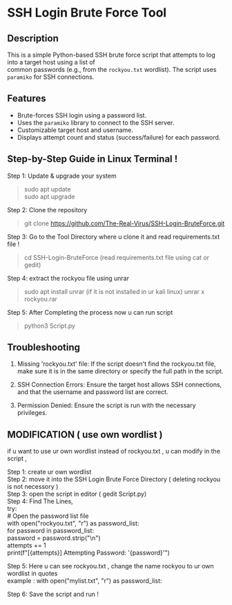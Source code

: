 # SSH Login Brute Force Tool

## Description
This is a simple Python-based SSH brute force script that attempts to log into a target host using a list of  
common passwords (e.g., from the `rockyou.txt` wordlist). The script uses `paramiko` for SSH connections.

## Features
- Brute-forces SSH login using a password list.
- Uses the `paramiko` library to connect to the SSH server.
- Customizable target host and username.
- Displays attempt count and status (success/failure) for each password.

## Step-by-Step Guide in Linux Terminal !

Step 1: Update & upgrade your system  
>sudo apt update  
>sudo apt upgrade  

Step 2: Clone the repository  
>git clone https://github.com/The-Real-Virus/SSH-Login-BruteForce.git

Step 3: Go to the Tool Directory where u clone it and read requirements.txt file !  
>cd SSH-Login-BruteForce
(read requirements.txt file using cat or gedit)

Step 4: extract the rockyou file using unrar  
>sudo apt install unrar (if it is not installed in ur kali linux)
>unrar x rockyou.rar

Step 5: After Completing the process now u can run script  
>python3 Script.py


## Troubleshooting

1) Missing 'rockyou.txt' file: If the script doesn't find the rockyou.txt file, make sure it is in the same
directory or specify the full path in the script.

2) SSH Connection Errors: Ensure the target host allows SSH connections,
and that the username and password list are correct.

3) Permission Denied: Ensure the script is run with the necessary privileges.


## MODIFICATION ( use own wordlist )

if u want to use ur own wordlist instead of rockyou.txt , u can modify in the script ,  

Step 1: create ur own wordlist  
Step 2: move it into the SSH Login Brute Force Directory ( deleting rockyou is not necessory )  
Step 3: open the script in editor ( gedit Script.py)  
Step 4: Find The Lines,  
   try:  
          # Open the password list file  
            with open("rockyou.txt", "r") as password_list:  
                for password in password_list:  
                    password = password.strip("\n")  
                    attempts += 1  
                    print(f"[{attempts}] Attempting Password: '{password}'")  

Step 5: Here u can see rockyou.txt , change the name rockyou to ur own wordlist in quotes  
example : with open("mylist.txt", "r") as password_list:  

Step 6: Save the script and run !
